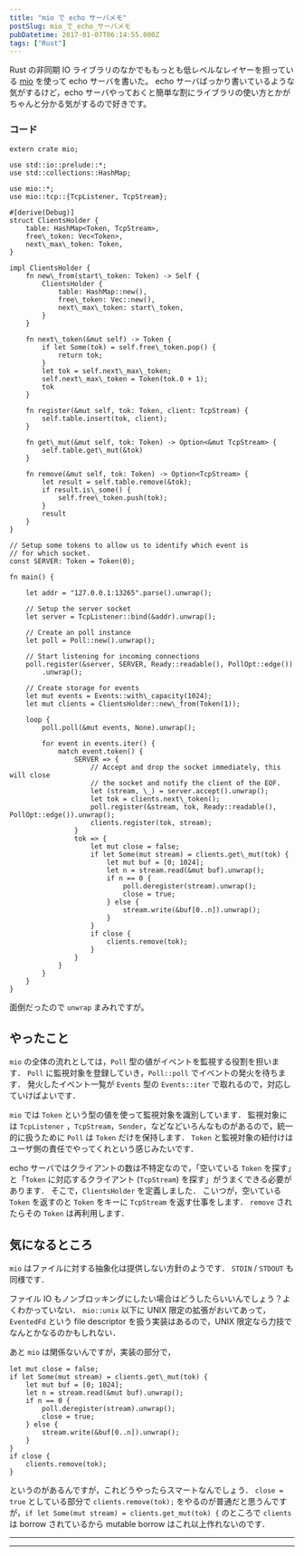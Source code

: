 ```yaml
---
title: "mio で echo サーバメモ"
postSlug: mio_で_echo_サーバメモ
pubDatetime: 2017-01-07T06:14:55.000Z
tags: ["Rust"]
---
```


Rust の非同期 IO ライブラリのなかでももっとも低レベルなレイヤーを担っている [mio](https://github.com/carllerche/mio) を使って echo サーバを書いた。
echo サーバばっかり書いているような気がするけど，echo サーバやっておくと簡単な割にライブラリの使い方とかがちゃんと分かる気がするので好きです。

### コード

```
extern crate mio;

use std::io::prelude::*;
use std::collections::HashMap;

use mio::*;
use mio::tcp::{TcpListener, TcpStream};

#[derive(Debug)]
struct ClientsHolder {
    table: HashMap<Token, TcpStream>,
    free\_token: Vec<Token>,
    next\_max\_token: Token,
}

impl ClientsHolder {
    fn new\_from(start\_token: Token) -> Self {
        ClientsHolder {
            table: HashMap::new(),
            free\_token: Vec::new(),
            next\_max\_token: start\_token,
        }
    }

    fn next\_token(&mut self) -> Token {
        if let Some(tok) = self.free\_token.pop() {
            return tok;
        }
        let tok = self.next\_max\_token;
        self.next\_max\_token = Token(tok.0 + 1);
        tok
    }

    fn register(&mut self, tok: Token, client: TcpStream) {
        self.table.insert(tok, client);
    }

    fn get\_mut(&mut self, tok: Token) -> Option<&mut TcpStream> {
        self.table.get\_mut(&tok)
    }

    fn remove(&mut self, tok: Token) -> Option<TcpStream> {
        let result = self.table.remove(&tok);
        if result.is\_some() {
            self.free\_token.push(tok);
        }
        result
    }
}

// Setup some tokens to allow us to identify which event is
// for which socket.
const SERVER: Token = Token(0);

fn main() {

    let addr = "127.0.0.1:13265".parse().unwrap();

    // Setup the server socket
    let server = TcpListener::bind(&addr).unwrap();

    // Create an poll instance
    let poll = Poll::new().unwrap();

    // Start listening for incoming connections
    poll.register(&server, SERVER, Ready::readable(), PollOpt::edge())
        .unwrap();

    // Create storage for events
    let mut events = Events::with\_capacity(1024);
    let mut clients = ClientsHolder::new\_from(Token(1));

    loop {
        poll.poll(&mut events, None).unwrap();

        for event in events.iter() {
            match event.token() {
                SERVER => {
                    // Accept and drop the socket immediately, this will close
                    // the socket and notify the client of the EOF.
                    let (stream, \_) = server.accept().unwrap();
                    let tok = clients.next\_token();
                    poll.register(&stream, tok, Ready::readable(), PollOpt::edge()).unwrap();
                    clients.register(tok, stream);
                }
                tok => {
                    let mut close = false;
                    if let Some(mut stream) = clients.get\_mut(tok) {
                        let mut buf = [0; 1024];
                        let n = stream.read(&mut buf).unwrap();
                        if n == 0 {
                            poll.deregister(stream).unwrap();
                            close = true;
                        } else {
                            stream.write(&buf[0..n]).unwrap();
                        }
                    }
                    if close {
                        clients.remove(tok);
                    }
                }
            }
        }
    }
}

```

面倒だったので `unwrap` まみれですが。

## やったこと

`mio` の全体の流れとしては，`Poll` 型の値がイベントを監視する役割を担います．
`Poll` に監視対象を登録していき，`Poll::poll` でイベントの発火を待ちます．
発火したイベント一覧が `Events` 型の `Events::iter` で取れるので，対応していけばよいです．

`mio` では `Token` という型の値を使って監視対象を識別しています．
監視対象には `TcpListener` ，`TcpStream`，`Sender`，などなどいろんなものがあるので，統一的に扱うために `Poll` は `Token` だけを保持します．
`Token` と監視対象の紐付けはユーザ側の責任でやってくれという感じみたいです．

echo サーバではクライアントの数は不特定なので，「空いている `Token` を探す」と「`Token` に対応するクライアント (`TcpStream`) を探す」がうまくできる必要があります．
そこで，`ClientsHolder` を定義しました．
こいつが，空いている `Token` を返すのと `Token` をキーに `TcpStream` を返す仕事をします．
`remove` されたらその `Token` は再利用します．

## 気になるところ

`mio` はファイルに対する抽象化は提供しない方針のようです．
`STDIN` / `STDOUT` も同様です．

ファイル IO もノンブロッキングにしたい場合はどうしたらいいんでしょう？よくわかっていない．
`mio::unix` 以下に UNIX 限定の拡張がおいてあって，`EventedFd` という file descriptor を扱う実装はあるので，UNIX 限定なら力技でなんとかなるのかもしれない．

あと `mio` は関係ないんですが，実装の部分で，

```
let mut close = false;
if let Some(mut stream) = clients.get\_mut(tok) {
    let mut buf = [0; 1024];
    let n = stream.read(&mut buf).unwrap();
    if n == 0 {
        poll.deregister(stream).unwrap();
        close = true;
    } else {
        stream.write(&buf[0..n]).unwrap();
    }
}
if close {
    clients.remove(tok);
}

```

というのがあるんですが，これどうやったらスマートなんでしょう．
`close = true` としている部分で `clients.remove(tok);` をやるのが普通だと思うんですが，`if let Some(mut stream) = clients.get_mut(tok) {` のところで `clients` は borrow されているから mutable borrow はこれ以上作れないのです．

---

---
